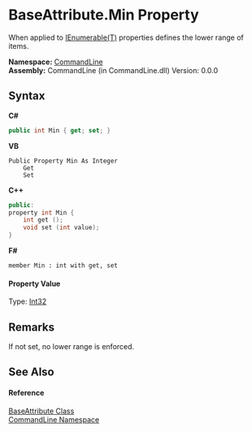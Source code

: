# BaseAttribute.Min Property 
 

When applied to <a href="https://docs.microsoft.com/dotnet/api/system.collections.generic.ienumerable-1" target="_blank">IEnumerable(T)</a> properties defines the lower range of items.

**Namespace:**&nbsp;<a href="N_CommandLine">CommandLine</a><br />**Assembly:**&nbsp;CommandLine (in CommandLine.dll) Version: 0.0.0

## Syntax

**C#**<br />
``` C#
public int Min { get; set; }
```

**VB**<br />
``` VB
Public Property Min As Integer
	Get
	Set
```

**C++**<br />
``` C++
public:
property int Min {
	int get ();
	void set (int value);
}
```

**F#**<br />
``` F#
member Min : int with get, set

```


#### Property Value
Type: <a href="https://docs.microsoft.com/dotnet/api/system.int32" target="_blank">Int32</a>

## Remarks
If not set, no lower range is enforced.

## See Also


#### Reference
<a href="T_CommandLine_BaseAttribute">BaseAttribute Class</a><br /><a href="N_CommandLine">CommandLine Namespace</a><br />